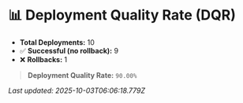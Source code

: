 
# 📊 Deployment Quality Rate (DQR)

- **Total Deployments:** 10
- ✅ **Successful (no rollback):** 9
- ❌ **Rollbacks:** 1

> **Deployment Quality Rate:** `90.00%`

_Last updated: 2025-10-03T06:06:18.779Z_
